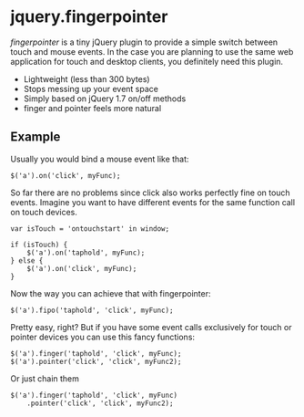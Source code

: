 # jquery.fingerpointer

_fingerpointer_ is a tiny jQuery plugin to provide a simple switch between touch and mouse events. In the case you are planning to use the same web application for touch and desktop clients, you definitely need this plugin.

- Lightweight (less than 300 bytes)
- Stops messing up your event space
- Simply based on jQuery 1.7 on/off methods
- finger and pointer feels more natural

## Example

Usually you would bind a mouse event like that:

	$('a').on('click', myFunc);

So far there are no problems since click also works perfectly fine on touch events. Imagine you want to have different events for the same function call on touch devices.

	var isTouch = 'ontouchstart' in window; 

	if (isTouch) {
		$('a').on('taphold', myFunc);
	} else {
		$('a').on('click', myFunc);
	}

Now the way you can achieve that with fingerpointer:

	$('a').fipo('taphold', 'click', myFunc);

Pretty easy, right? But if you have some event calls exclusively for touch or pointer devices you can use this fancy functions:

	$('a').finger('taphold', 'click', myFunc);
	$('a').pointer('click', 'click', myFunc2);
	
Or just chain them

	$('a').finger('taphold', 'click', myFunc)
		.pointer('click', 'click', myFunc2);
